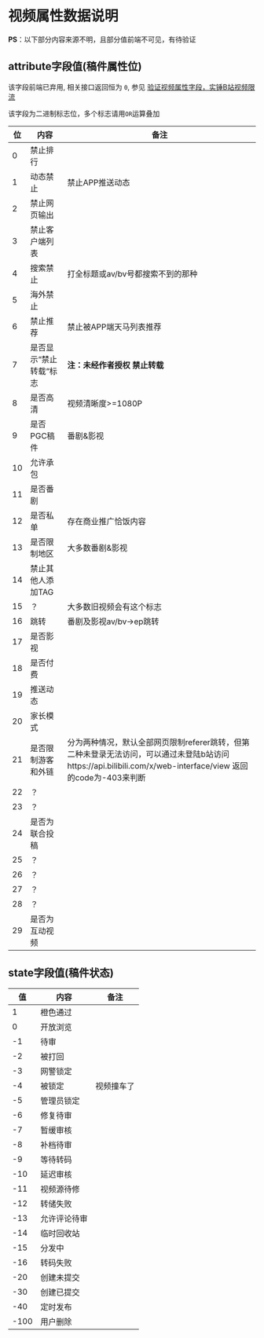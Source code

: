 # 视频属性数据说明

**PS**：以下部分内容来源不明，且部分值前端不可见，有待验证

## attribute字段值(稿件属性位)

该字段前端已弃用, 相关接口返回恒为 `0`, 参见 [验证视频属性字段，实锤B站视频限流](https://shakaianee.top/archives/9/)

该字段为二进制标志位，多个标志请用`OR`运算叠加

| 位   | 内容                   | 备注                                                         |
| ---- | ---------------------- | ------------------------------------------------------------ |
| 0    | 禁止排行               |                                                              |
| 1    | 动态禁止               | 禁止APP推送动态                                              |
| 2    | 禁止网页输出           |                                                              |
| 3    | 禁止客户端列表         |                                                              |
| 4    | 搜索禁止               | 打全标题或av/bv号都搜索不到的那种                            |
| 5    | 海外禁止               |                                                              |
| 6    | 禁止推荐               | 禁止被APP端天马列表推荐                                      |
| 7    | 是否显示“禁止转载“标志 | **注：未经作者授权 禁止转载**                                |
| 8    | 是否高清               | 视频清晰度>=1080P                                            |
| 9    | 是否PGC稿件            | 番剧&影视                                                    |
| 10   | 允许承包               |                                                              |
| 11   | 是否番剧               |                                                              |
| 12   | 是否私单               | 存在商业推广恰饭内容                                         |
| 13   | 是否限制地区           | 大多数番剧&影视                                              |
| 14   | 禁止其他人添加TAG      |                                                              |
| 15   | ？                     | 大多数旧视频会有这个标志                                     |
| 16   | 跳转                   | 番剧及影视av/bv->ep跳转                                      |
| 17   | 是否影视               |                                                              |
| 18   | 是否付费               |                                                              |
| 19   | 推送动态               |                                                              |
| 20   | 家长模式               |                                                              |
| 21   | 是否限制游客和外链     | 分为两种情况，默认全部网页限制referer跳转，但第二种未登录无法访问，可以通过未登陆b站访问https://api.bilibili.com/x/web-interface/view 返回的code为-403来判断 |
| 22   | ？                     |                                                              |
| 23   | ？                     |                                                              |
| 24   | 是否为联合投稿         |                                                              |
| 25   | ？                     |                                                              |
| 26   | ？                     |                                                              |
| 27   | ？                     |                                                              |
| 28   | ？                     |                                                              |
| 29   | 是否为互动视频         |                                                              |

## state字段值(稿件状态)

| 值   | 内容         | 备注       |
| ---- | ------------ | ---------- |
| 1    | 橙色通过     |            |
| 0    | 开放浏览     |            |
| -1   | 待审         |            |
| -2   | 被打回       |            |
| -3   | 网警锁定     |            |
| -4   | 被锁定       | 视频撞车了 |
| -5   | 管理员锁定   |            |
| -6   | 修复待审     |            |
| -7   | 暂缓审核     |            |
| -8   | 补档待审     |            |
| -9   | 等待转码     |            |
| -10  | 延迟审核     |            |
| -11  | 视频源待修   |            |
| -12  | 转储失败     |            |
| -13  | 允许评论待审 |            |
| -14  | 临时回收站   |            |
| -15  | 分发中       |            |
| -16  | 转码失败     |            |
| -20  | 创建未提交   |            |
| -30  | 创建已提交   |            |
| -40  | 定时发布     |            |
| -100 | 用户删除     |            |

